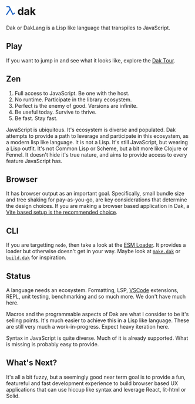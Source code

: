 # <img src="./packages/website/assets/logo.svg" width="24" height="24"> dak

Dak or DakLang is a Lisp like language that transpiles to JavaScript.

## Play

If you want to jump in and see what it looks like, explore the
[Dak Tour](https://www.daklang.com/tour/).

## Zen

1. Full access to JavaScript. Be one with the host.
2. No runtime. Participate in the library ecosystem.
3. Perfect is the enemy of good. Versions are infinite.
4. Be useful today. Survive to thrive.
5. Be fast. Stay fast.

JavaScript is ubiquitous. It's ecosystem is diverse and populated. Dak attempts
to provide a path to leverage and participate in this ecosystem, as a modern
lisp like language. It is not a Lisp. It's still JavaScript, but wearing a Lisp
outfit. It's not Common Lisp or Scheme, but a bit more like Clojure or Fennel.
It doesn't hide it's true nature, and aims to provide access to every feature
JavaScript has.

## Browser

It has browser output as an important goal. Specifically, small bundle size and
tree shaking for pay-as-you-go, are key considerations that determine the design
choices. If you are making a browser based application in Dak, a
[Vite based setup is the recommended choice](packages/rollup).

## CLI

If you are targetting `node`, then take a look at the [ESM
Loader](packages/loader). It provides a loader but otherwise doesn't get in your
way. Maybe look at [`make.dak`](make.dak) or
[`build.dak`](packages/website/build.dak) for inspiration.

## Status

A language needs an ecosystem. Formatting, LSP, [VSCode](packages/vscode)
extensions, REPL, unit testing, benchmarking and so much more. We don't have
much here.

Macros and the programmable aspects of Dak are what I consider to be it's
selling points. It's much easier to achieve this in a Lisp like language. These
are still very much a work-in-progress. Expect heavy iteration here.

Syntax in JavaScript is quite diverse. Much of it is already supported. What is
missing is probably easy to provide.

## What's Next?

It's all a bit fuzzy, but a seemingly good near term goal is to provide a fun,
featureful and fast development experience to build browser based UX
applications that can use hiccup like syntax and leverage React, lit-html or
Solid.
